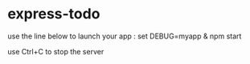 # express-todo

use the line below to launch your app :
set DEBUG=myapp & npm start

use Ctrl+C to stop the server
